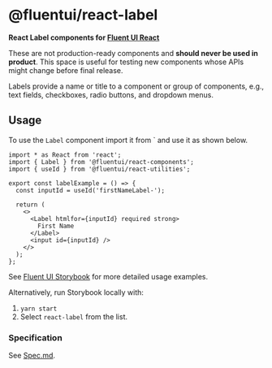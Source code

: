 # @fluentui/react-label

**React Label components for [Fluent UI React](https://developer.microsoft.com/en-us/fluentui)**

These are not production-ready components and **should never be used in product**. This space is useful for testing new components whose APIs might change before final release.

Labels provide a name or title to a component or group of components, e.g., text fields, checkboxes, radio buttons, and dropdown menus.

## Usage

To use the `Label` component import it from ` and use it as shown below.

```tsx
import * as React from 'react';
import { Label } from '@fluentui/react-components';
import { useId } from '@fluentui/react-utilities';

export const labelExample = () => {
  const inputId = useId('firstNameLabel-');

  return (
    <>
      <Label htmlfor={inputId} required strong>
        First Name
      </Label>
      <input id={inputId} />
    </>
  );
};
```

See [Fluent UI Storybook](https://aka.ms/fluentui-storybook) for more detailed usage examples.

Alternatively, run Storybook locally with:

1. `yarn start`
2. Select `react-label` from the list.

### Specification

See [Spec.md](./Spec.md).
